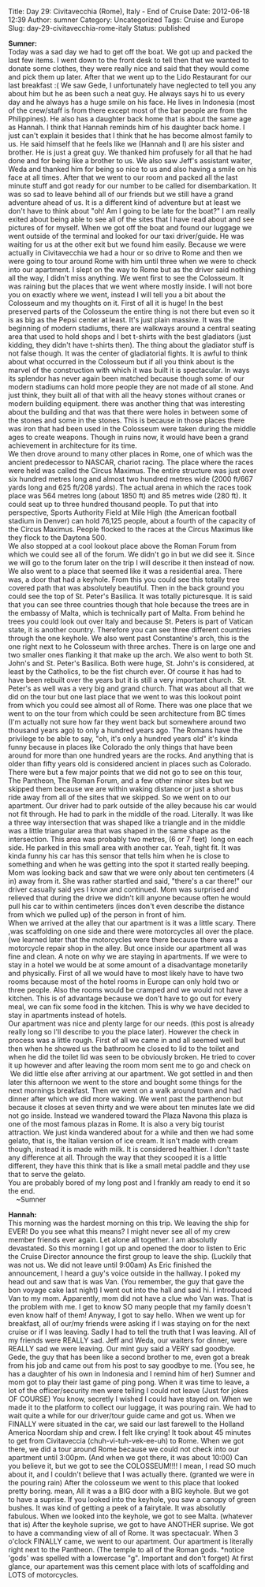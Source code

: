 Title: Day 29: Civitavecchia (Rome), Italy - End of Cruise
Date: 2012-06-18 12:39
Author: sumner
Category: Uncategorized
Tags: Cruise and Europe
Slug: day-29-civitavecchia-rome-italy
Status: published

**Sumner:**  
Today was a sad day we had to get off the boat. We got up and packed the
last few items. I went down to the front desk to tell then that we
wanted to donate some clothes, they were really nice and said that they
would come and pick them up later. After that we went up to the Lido
Restaurant for our last breakfast :( We saw Gede, I unfortunately have
neglected to tell you any about him but he as been such a neat guy. He
always says hi to us every day and he always has a huge smile on his
face. He lives in Indonesia (most of the crew/staff is from there except
most of the bar people are from the Philippines). He also has a daughter
back home that is about the same age as Hannah. I think that Hannah
reminds him of his daughter back home. I just can't explain it besides
that I think that he has become almost family to us. He said himself
that he feels like we (Hannah and I) are his sister and brother. He is
just a great guy. We thanked him profusely for all that he had done and
for being like a brother to us. We also saw Jeff's assistant waiter,
Weda and thanked him for being so nice to us and also having a smile on
his face at all times. After that we went to our room and packed all the
last minute stuff and got ready for our number to be called for
disembarkation. It was so sad to leave behind all of our friends but we
still have a grand adventure ahead of us. It is a different kind of
adventure but at least we don't have to think about "oh! Am I going to
be late for the boat?" I am really exited about being able to see all of
the sites that I have read about and see pictures of for myself. When we
got off the boat and found our luggage we went outside of the terminal
and looked for our taxi driver/guide. He was waiting for us at the other
exit but we found him easily. Because we were actually in Civitavecchia
we had a hour or so drive to Rome and then we were going to tour around
Rome with him until three when we were to check into our apartment. I
slept on the way to Rome but as the driver said nothing all the way, I
didn't miss anything. We went first to see the Colosseum. It was raining
but the places that we went where mostly inside. I will not bore you on
exactly where we went, instead I will tell you a bit about the Colosseum
and my thoughts on it. First of all it is huge! In the best preserved
parts of the Colosseum the entire thing is not there but even so it is
as big as the Pepsi center at least. It's just plain massive. It was the
beginning of modern stadiums, there are walkways around a central
seating area that used to hold shops and I bet t-shirts with the best
gladiators (just kidding, they didn't have t-shirts then). The thing
about the gladiator stuff is not false though. It was the center of
gladiatorial fights. It is awful to think about what occurred in the
Colosseum but if all you think about is the marvel of the construction
with which it was built it is spectacular. In ways its splendor has
never again been matched because though some of our modern stadiums can
hold more people they are not made of all stone. And just think, they
built all of that with all the heavy stones without cranes or modern
building equipment. there was another thing that was interesting about
the building and that was that there were holes in between some of the
stones and some in the stones. This is because in those places there was
iron that had been used in the Colosseum were taken during the middle
ages to create weapons. Though in ruins now, it would have been a grand
achievement in architecture for its time.  
We then drove around to many other places in Rome, one of which was the
ancient predecessor to NASCAR, chariot racing. The place where the races
were held was called the Circus Maximus. The entire structure was just
over six hundred metres long and almost two hundred metres wide (2000
ft/667 yards long and 625 ft/208 yards). The actual arena in which the
races took place was 564 metres long (about 1850 ft) and 85 metres
wide (280 ft). It could seat up to three hundred thousand people. To put
that into perspective, Sports Authority Field at Mile High (the American
football stadium in Denver) can hold 76,125 people, about a fourth of
the capacity of the Circus Maximus. People flocked to the races at the
Circus Maximus like they flock to the Daytona 500.  
We also stopped at a cool lookout place above the Roman Forum from which
we could see all of the forum. We didn't go in but we did see it. Since
we will go to the forum later on the trip I will describe it then
instead of now. We also went to a place that seemed like it was a
residential area. There was, a door that had a keyhole. From this you
could see this totally tree covered path that was absolutely beautiful.
Then in the back ground you could see the top of St. Peter's Basilica.
It was totally picturesque. It is said that you can see three countries
though that hole because the trees are in the embassy of Malta, which is
technically part of Malta. From behind he trees you could look out over
Italy and because St. Peters is part of Vatican state, it is another
country. Therefore you can see three different countries through the one
keyhole. We also went past Constantine's arch, this is the one right
next to he Colosseum with three arches. There is on large one and two
smaller ones flanking it that make up the arch. We also went to both St.
John's and St. Peter's Basilica. Both were huge, St. John's is
considered, at least by the Catholics, to be the fist church ever. Of
course it has had to have been rebuilt over the years but it is still a
very important church.  St. Peter's as well was a very big and grand
church. That was about all that we did on the tour but one last place
that we went to was this lookout point from which you could see almost
all of Rome. There was one place that we went to on the tour from which
could be seen architecture from BC times (I'm actually not sure how far
they went back but somewhere around two thousand years ago) to only a
hundred years ago. The Romans have the privilege to be able to say, "oh,
it's only a hundred years old" it's kinda funny because in places like
Colorado the only things that have been around for more than one hundred
years are the rocks. And anything that is older than fifty years old is
considered ancient in places such as Colorado.  
There were but a few major points that we did not go to see on this
tour, The Pantheon, The Roman Forum, and a few other minor sites but we
skipped them because we are within waking distance or just a short bus
ride away from all of the sites that we skipped. So we went on to our
apartment. Our driver had to park outside of the alley because his car
would not fit through. He had to park in the middle of the road.
Literally. It was like a three way intersection that was shaped like a
triangle and in the middle was a little triangular area that was shaped
in the same shape as the intersection. This area was probably two
metres, (6 or 7 feet)  long on each side. He parked in this small area
with another car. Yeah, tight fit. It was kinda funny his car has this
sensor that tells him when he is close to something and when he was
getting into the spot it started really beeping. Mom was looking back
and saw that we were only about ten centimeters (4 in) away from it. She
was rather startled and said, "there's a car there!" our driver casually
said yes I know and continued. Mom was surprised and relieved that
during the drive we didn't kill anyone because often he would pull his
car to within centimeters (inces don't even describe the distance from
which we pulled up) of the person in front of him.  
When we arrived at the alley that our apartment is it was a little
scary. There ,was scaffolding on one side and there were motorcycles all
over the place. (we learned later that the motorcycles were there
because there was a motorcycle repair shop in the alley. But once inside
our apartment all was fine and clean. A note on why we are staying in
apartments. If we were to stay in a hotel we would be at some amount of
a disadvantage monetarily and physically. First of all we would have to
most likely have to have two rooms because most of the hotel rooms in
Europe can only hold two or three people. Also the rooms would be
cramped and we would not have a kitchen. This is of advantage because we
don't have to go out for every meal, we can fix some food in the
kitchen. This is why we have decided to stay in apartments instead of
hotels.  
Our apartment was nice and plenty large for our needs. (this post is
already really long so I'll describe to you the place later). However
the check in process was a little rough. First of all we came in and all
seemed well but then when he showed us the bathroom he closed to lid to
the toilet and when he did the toilet lid was seen to be obviously
broken. He tried to cover it up however and after leaving the room mom
sent me to go and check on  We did little else after arriving at our
apartment. We got settled in and then later this afternoon we went to
the store and bought some things for the next mornings breakfast. Then
we went on a walk around town and had dinner after which we did more
waking. We went past the parthenon but because it closes at seven thirty
and we were about ten minutes late we did not go inside. Instead we
wandered toward the Plaza Navona this plaza is one of the most famous
plazas in Rome. It is also a very big tourist attraction. We just kinda
wandered about for a while and then we had some gelato, that is, the
Italian version of ice cream. It isn't made with cream though, instead
it is made with milk. It is considered healthier. I don't taste any
difference at all. Through the way that they scooped it is a little
different, they have this think that is like a small metal paddle and
they use that to serve the gelato.  
You are probably bored of my long post and I frankly am ready to end it
so the end.  
    \~Sumner

**Hannah:**  
This morning was the hardest morning on this trip. We leaving the ship
for EVER! Do you see what this means? I might never see all of my crew
member friends ever again. Let alone all together. I am absolutly
devastated. So this morning I got up and opened the door to listen to
Eric the Cruise Director announce the first group to leave the ship.
(Luckily that was not us. We did not leave until 9:00am) As Eric
finished the announcement, I heard a guy's voice outside in the hallway.
I poked my head out and saw that is was Van. (You remember, the guy that
gave the bon voyage cake last night) I went out into the hall and said
hi. I introduced Van to my mom. Apparently, mom did not have a clue who
Van was. That is the problem with me. I get to know SO many people that
my family doesn't even know half of them! Anyway, I got to say hello.
When we went up for breakfast, all of our/my friends were asking if I
was staying on for the next cruise or if I was leaving. Sadly I had to
tell the truth that I was leaving. All of my friends were REALLY sad.
Jeff and Weda, our waiters for dinner, were REALLY sad we were leaving.
Our mint guy said a VERY sad goodbye. Gede, the guy that has been like a
second brother to me, even got a break from his job and came out from
his post to say goodbye to me. (You see, he has a daughter of his own in
Indonesia and I remind him of her) Sumner and mom got to play their last
game of ping pong. When it was time to leave, a lot of the
officer/security men were telling I could not leave (Just for jokes OF
COURSE) You know, secretly I wished I could have stayed on. When we made
it to the platform to collect our luggage, it was pouring rain. We had
to wait quite a while for our driver/tour guide came and got us. When we
FINALLY were situated in the car, we said our last farewell to the
Holland America Noordam ship and crew. I felt like crying! It took about
45 minutes to get from Civitaveccia (chuh-vi-tuh-vek-ee-uh) to Rome.
When we got there, we did a tour around Rome because we could not check
into our apartment until 3:00pm. (And when we got there, it was about
10:00) Can you believe it, but we got to see the COLOSSEUM!!!! I mean, I
read SO much about it, and I couldn't believe that I was actually there.
(granted we were in the pouring rain) After the colosseum we went to
this place that looked pretty boring. mean, All it was a a BIG door with
a BIG keyhole. But we got to have a suprise. If you looked into the
keyhole, you saw a canopy of green bushes. It was kind of getting a peek
of a fairytale. It was absolutly fabulous. When we looked into the
keyhole, we got to see Malta. (whatever that is) After the keyhole
suprise, we got to have ANOTHER suprise. We got to have a commanding
view of all of Rome. It was spectacualr. When 3 o'clock FINALLY came, we
went to our apartment. Our apartment is literally right next to the
Pantheon. (The temple to all of the Roman gods. \*notice 'gods' was
spelled with a lowercase "g". Important and don't forget) At first
glance, our apartement was this cement place with lots of scaffolding
and LOTS of motorcycles.
